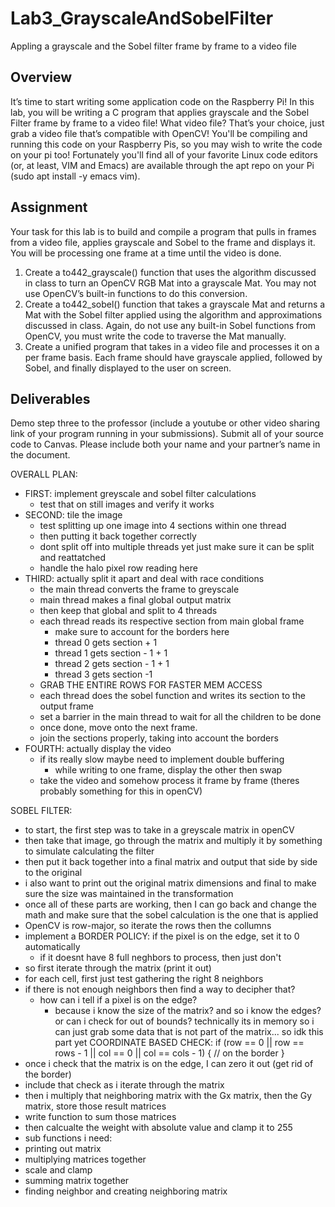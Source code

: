 # Lab3_GrayscaleAndSobelFilter
Appling a grayscale and the Sobel filter frame by frame to a video file

## Overview
It’s time to start writing some application code on the Raspberry Pi! In this lab, you will be writing a C program that applies grayscale and the Sobel Filter frame by frame to a video file! What video file? That’s your choice, just grab a video file that’s compatible with OpenCV! You'll be compiling and running this code on your Raspberry Pis, so you may wish to write the code on your pi too! Fortunately you'll find all of your favorite Linux code editors (or, at least, VIM and Emacs) are available through the apt repo on your Pi (sudo apt install -y emacs vim).

## Assignment
Your task for this lab is to build and compile a program that pulls in frames from a video file, applies grayscale and Sobel to the frame and displays it. You will be processing one frame at a time until the video is done.

1. Create a to442_grayscale() function that uses the algorithm discussed in class to turn an OpenCV RGB Mat into a grayscale Mat. You may not use OpenCV’s built-in functions to do this conversion.
2. Create a to442_sobel() function that takes a grayscale Mat and returns a Mat with the Sobel filter applied using the algorithm and approximations discussed in class. Again, do not use any built-in Sobel functions from OpenCV, you must write the code to traverse the Mat manually.
3. Create a unified program that takes in a video file and processes it on a per frame basis. Each frame should have grayscale applied, followed by Sobel, and finally displayed to the user on screen.

## Deliverables
Demo step three to the professor (include a youtube or other video sharing link of your program running in your submissions). Submit all of your source code to Canvas. Please include both your name and your partner’s name in the document.

OVERALL PLAN:
- FIRST: implement greyscale and sobel filter calculations
    - test that on still images and verify it works
- SECOND: tile the image
    - test splitting up one image into 4 sections within one thread
    - then putting it back together correctly
    - dont split off into multiple threads yet just make sure it can be split and reattatched
    - handle the halo pixel row reading here
- THIRD: actually split it apart and deal with race conditions
    - the main thread converts the frame to greyscale
    - main thread makes a final global output matrix
    - then keep that global and split to 4 threads
    - each thread reads its respective section from main global frame
        - make sure to account for the borders here
        - thread 0 gets section + 1
        - thread 1 gets section - 1 + 1
        - thread 2 gets section - 1 + 1
        - thread 3 gets section -1
    - GRAB THE ENTIRE ROWS FOR FASTER MEM ACCESS 
    - each thread does the sobel function and writes its section to the output frame
    - set a barrier in the main thread to wait for all the children to be done
    - once done, move onto the next frame.
    - join the sections properly, taking into account the borders
- FOURTH: actually display the video
    - if its really slow maybe need to implement double buffering
        - while writing to one frame, display the other then swap
    - take the video and somehow process it frame by frame (theres probably something for this in openCV)

SOBEL FILTER:
- to start, the first step was to take in a greyscale matrix in openCV
- then take that image, go through the matrix and multiply it by something to simulate calculating the filter
- then put it back together into a final matrix and output that side by side to the original
- i also want to print out the original matrix dimensions and final to make sure the size was maintained in the transformation
- once all of these parts are working, then I can go back and change the math and make sure that the sobel calculation is the one that is applied
- OpenCV is row-major, so iterate the rows then the collumns
- implement a BORDER POLICY: if the pixel is on the edge, set it to 0 automatically
    - if it doesnt have 8 full neghbors to process, then just don't
- so first iterate through the matrix (print it out) 
- for each cell, first just test gathering the right 8 neighbors
- if there is not enough neighbors then find a way to decipher that?
    - how can i tell if a pixel is on the edge? 
        - because i know the size of the matrix? and so i know the edges? or can i check for out of bounds? technically its in memory so i can just grab some data that is not part of the matrix... so idk this part yet
COORDINATE BASED CHECK:
 if (row == 0 || row == rows - 1 || col == 0 || col == cols - 1) {
    // on the border
} 
- once i check that the matrix is on the edge, I can zero it out (get rid of the border)
- include that check as i iterate through the matrix
- then i multiply that neighboring matrix with the Gx matrix, then the Gy matrix, store those result matrices 
- write function to sum those matrices
- then calcualte the weight with absolute value and clamp it to 255
- sub functions i need: 
- printing out matrix
- multiplying matrices together 
- scale and clamp
- summing matrix together 
- finding neighbor and creating neighboring matrix
